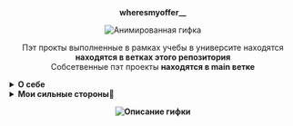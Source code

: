 <div align="center">
  <b>wheresmyoffer__</b>

</div>
<div align="center">

![Анимированная гифка](https://media1.tenor.com/m/oihs1KqyDbgAAAAC/dota-2-dota.gif)

Пэт прокты выполненные в рамках учебы в университе 
находятся <b>находятся в ветках этого репозитория</b><br>Собсетвенные пэт проекты <b>находятся в main ветке</b>
</div>
<details>
<summary><b> О себе </summary>
🤓Я михаил мне 20 лет. Родом из города Качканар. Переехал в екатеринбург в 2016 году.
Закончил музыкальную школу, общеоброзавательную №25, Уральский Политехнический колледж.
Учебная программа моей специальности была посвещана устроству </b>


<details>
<summary><b>🔧 1. «Железо» (Аппаратная часть)</b></summary>

- Собирать, настраивать и модернизировать ПК, серверы
- Диагностировать и ремонтировать компоненты
- Работать с периферией
</details>

<details>
<summary><b>💻 2. «Софт» (Программная часть)</b></summary>

- Устанавливать, настраивать и администрировать ОС
- Работать с драйверами и служебными программами
- Основам администрирования сетей
</details>

<details>
<summary><b>🌐 3. Сети и коммуникации</b></summary>

- Монтировать, настраивать и обслуживать ЛВС
- Работать с сетевым оборудованием
</details>

<details>
<summary><b>🔌 4. Микропроцессорная техника</b></summary>

- Разрабатывать микропроцессорные системы (Arduino)
- Создавать умные устройства и системы автоматизации
</details>

<details>
<summary><b>📐 5. Инжиниринг и проектирование</b></summary>

- Читать и создавать электрические схемы
- Рассчитывать параметры компонентов
</details>
  
  По окончанию учебы в колледже получил специальность техник по обслуживани ЭВМ. 
  
</summary>

  

</div>



</details>
<details>
<summary><b> Мои сильные стороны💪 </summary>

  - Сильная стресоустойчивотсть
  - Высокая комуникабельность
  - 
- 
  В
</details>



<div align="center">

![Описание гифки](https://github.com/user-attachments/assets/316956d1-5ad5-4564-9443-bef3ae1eaf82?raw=true)

</div>

